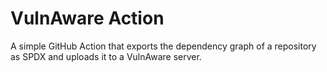 # VulnAware Action

A simple GitHub Action that exports the dependency graph of a repository as SPDX and uploads it to a VulnAware server.
